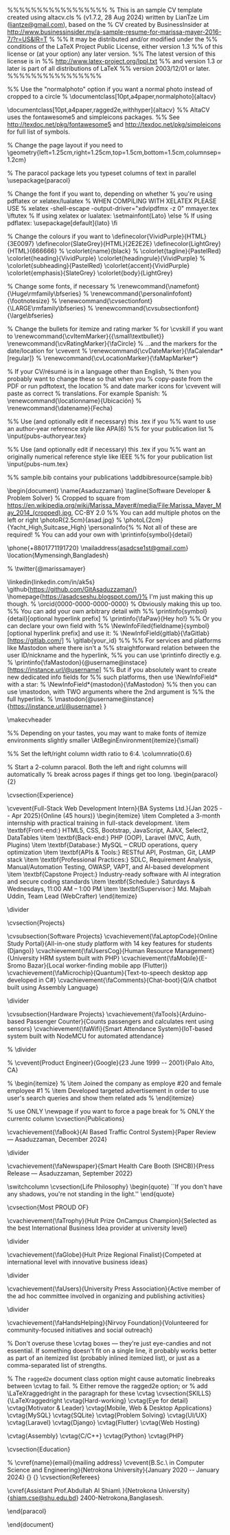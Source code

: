 %%%%%%%%%%%%%%%%%
% This is an sample CV template created using altacv.cls
% (v1.7.2, 28 Aug 2024) written by LianTze Lim (liantze@gmail.com), based on the
% CV created by BusinessInsider at http://www.businessinsider.my/a-sample-resume-for-marissa-mayer-2016-7/?r=US&IR=T
%
%% It may be distributed and/or modified under the
%% conditions of the LaTeX Project Public License, either version 1.3
%% of this license or (at your option) any later version.
%% The latest version of this license is in
%%    http://www.latex-project.org/lppl.txt
%% and version 1.3 or later is part of all distributions of LaTeX
%% version 2003/12/01 or later.
%%%%%%%%%%%%%%%%

%% Use the "normalphoto" option if you want a normal photo instead of cropped to a circle
% \documentclass[10pt,a4paper,normalphoto]{altacv}

\documentclass[10pt,a4paper,ragged2e,withhyper]{altacv}
%% AltaCV uses the fontawesome5 and simpleicons packages.
%% See http://texdoc.net/pkg/fontawesome5 and http://texdoc.net/pkg/simpleicons for full list of symbols.

% Change the page layout if you need to
\geometry{left=1.25cm,right=1.25cm,top=1.5cm,bottom=1.5cm,columnsep=1.2cm}

% The paracol package lets you typeset columns of text in parallel
\usepackage{paracol}


% Change the font if you want to, depending on whether
% you're using pdflatex or xelatex/lualatex
% WHEN COMPILING WITH XELATEX PLEASE USE
% xelatex -shell-escape -output-driver="xdvipdfmx -z 0" mmayer.tex
\iftutex
  % If using xelatex or lualatex:
  \setmainfont{Lato}
\else
  % If using pdflatex:
  \usepackage[default]{lato}
\fi

% Change the colours if you want to
\definecolor{VividPurple}{HTML}{3E0097}
\definecolor{SlateGrey}{HTML}{2E2E2E}
\definecolor{LightGrey}{HTML}{666666}
% \colorlet{name}{black}
% \colorlet{tagline}{PastelRed}
\colorlet{heading}{VividPurple}
\colorlet{headingrule}{VividPurple}
% \colorlet{subheading}{PastelRed}
\colorlet{accent}{VividPurple}
\colorlet{emphasis}{SlateGrey}
\colorlet{body}{LightGrey}

% Change some fonts, if necessary
% \renewcommand{\namefont}{\Huge\rmfamily\bfseries}
% \renewcommand{\personalinfofont}{\footnotesize}
% \renewcommand{\cvsectionfont}{\LARGE\rmfamily\bfseries}
% \renewcommand{\cvsubsectionfont}{\large\bfseries}

% Change the bullets for itemize and rating marker
% for \cvskill if you want to
\renewcommand{\cvItemMarker}{{\small\textbullet}}
\renewcommand{\cvRatingMarker}{\faCircle}
% ...and the markers for the date/location for \cvevent
% \renewcommand{\cvDateMarker}{\faCalendar*[regular]}
% \renewcommand{\cvLocationMarker}{\faMapMarker*}


% If your CV/résumé is in a language other than English,
% then you probably want to change these so that when you
% copy-paste from the PDF or run pdftotext, the location
% and date marker icons for \cvevent will paste as correct
% translations. For example Spanish:
% \renewcommand{\locationname}{Ubicación}
% \renewcommand{\datename}{Fecha}


%% Use (and optionally edit if necessary) this .tex if you
%% want to use an author-year reference style like APA(6)
%% for your publication list
% \input{pubs-authoryear.tex}

%% Use (and optionally edit if necessary) this .tex if you
%% want an originally numerical reference style like IEEE
%% for your publication list
\input{pubs-num.tex}

%% sample.bib contains your publications
\addbibresource{sample.bib}

\begin{document}
\name{Asaduzzaman}
\tagline{Software Developer \& Problem Solver}
% Cropped to square from https://en.wikipedia.org/wiki/Marissa_Mayer#/media/File:Marissa_Mayer_May_2014_(cropped).jpg, CC-BY 2.0
%% You can add multiple photos on the left or right
\photoR{2.5cm}{asad.jpg}
% \photoL{2cm}{Yacht_High,Suitcase_High}
\personalinfo{%
  % Not all of these are required!
  % You can add your own with \printinfo{symbol}{detail}
 
  \phone{+8801771191720}
  \mailaddress{asadcse1st@gmail.com}
  \location{Mymensingh,Bangladesh}

  % \twitter{@marissamayer}

  \linkedin{linkedin.com/in/ak5s} \github{https://github.com/GitAsaduzzaman/}
  \homepage{https://asadcseshu.blogspot.com/}% I'm just making this up though.
%   \orcid{0000-0000-0000-0000} % Obviously making this up too.
  %% You can add your own arbitrary detail with
  %% \printinfo{symbol}{detail}[optional hyperlink prefix]
  % \printinfo{\faPaw}{Hey ho!}
  %% Or you can declare your own field with
  %% \NewInfoFiled{fieldname}{symbol}[optional hyperlink prefix] and use it:
  % \NewInfoField{gitlab}{\faGitlab}[https://gitlab.com/]
  % \gitlab{your_id}
	%%
  %% For services and platforms like Mastodon where there isn't a
  %% straightforward relation between the user ID/nickname and the hyperlink,
  %% you can use \printinfo directly e.g.
  % \printinfo{\faMastodon}{@username@instace}[https://instance.url/@username]
  %% But if you absolutely want to create new dedicated info fields for
  %% such platforms, then use \NewInfoField* with a star:
  % \NewInfoField*{mastodon}{\faMastodon}
  %% then you can use \mastodon, with TWO arguments where the 2nd argument is
  %% the full hyperlink.
  % \mastodon{@username@instance}{https://instance.url/@username}
}

\makecvheader

%% Depending on your tastes, you may want to make fonts of itemize environments slightly smaller
\AtBeginEnvironment{itemize}{\small}

%% Set the left/right column width ratio to 6:4.
\columnratio{0.6}

% Start a 2-column paracol. Both the left and right columns will automatically
% break across pages if things get too long.
\begin{paracol}{2}

\cvsection{Experience}

\cvevent{Full-Stack Web Development Intern}{BA Systems Ltd.}{Jan 2025 -- Apr 2025}{Online (45 hours)}
\begin{itemize}
    \item  Completed a 3-month internship with practical training in full-stack development.
    \item \textbf{Front-end:} HTML5, CSS, Bootstrap, JavaScript, AJAX, Select2, DataTables
    \item \textbf{Back-end:} PHP (OOP), Laravel (MVC, Auth, Plugins)
    \item \textbf{Database:} MySQL – CRUD operations, query optimization
    \item \textbf{APIs \& Tools:} RESTful API, Postman, Git, LAMP stack
    \item \textbf{Professional Practices:} SDLC, Requirement Analysis, Manual/Automation Testing, OWASP, VAPT, and AI-based development
    \item \textbf{Capstone Project:} Industry-ready software with AI integration and secure coding standards
    \item \textbf{Schedule:} Saturdays \& Wednesdays, 11:00 AM – 1:00 PM
    \item \textbf{Supervisor:} Md. Majbah Uddin, Team Lead (WebCrafter)
\end{itemize}


\divider


\cvsection{Projects}

\cvsubsection{Software Projects}
\cvachievement{\faLaptopCode}{Online Study Portal}{All-in-one study platform with 14 key features for students (Django)}
\cvachievement{\faUsersCog}{Human Resource Management}{University HRM system built with PHP}
\cvachievement{\faMobile}{E-Sromo Bazar}{Local worker-finding mobile app (Flutter)}
\cvachievement{\faMicrochip}{Quantum}{Text-to-speech desktop app developed in C\#}
\cvachievement{\faComments}{Chat-boot}{Q/A chatbot built using Assembly Language}

\divider

\cvsubsection{Hardware Projects}
\cvachievement{\faTools}{Arduino-based Passenger Counter}{Counts passengers and calculates rent using sensors}
\cvachievement{\faWifi}{Smart Attendance System}{IoT-based system built with NodeMCU for automated attendance}


% \divider

% \cvevent{Product Engineer}{Google}{23 June 1999 -- 2001}{Palo Alto, CA}

% \begin{itemize}
% \item Joined the company as employe \#20 and female employee \#1
% \item Developed targeted advertisement in order to use user's search queries and show them related ads
% \end{itemize}


% use ONLY \newpage if you want to force a page break for
% ONLY the currentc column
\cvsection{Publications}

\cvachievement{\faBook}{AI Based Traffic Control System}{Paper Review — Asaduzzaman, December 2024}

\divider

\cvachievement{\faNewspaper}{Smart Health Care Booth (SHCB)}{Press Release — Asaduzzaman, September 2022}

\switchcolumn
\cvsection{Life Philosophy}
\begin{quote}
``If you don't have any shadows, you're not standing in the light.''
\end{quote}

\cvsection{Most PROUD OF}

\cvachievement{\faTrophy}{Hult Prize OnCampus Champion}{Selected as the best International Business Idea provider at university level}

\divider

\cvachievement{\faGlobe}{Hult Prize Regional Finalist}{Competed at international level with innovative business ideas}

\divider

\cvachievement{\faUsers}{University Press Association}{Active member of the ad hoc committee involved in organizing and publishing activities}

\divider

\cvachievement{\faHandsHelping}{Nirvoy Foundation}{Volunteered for community-focused initiatives and social outreach}


% Don't overuse these \cvtag boxes — they're just eye-candies and not essential. If something doesn't fit on a single line, it probably works better as part of an itemized list (probably inlined itemized list), or just as a comma-separated list of strengths.

% The `ragged2e` document class option might cause automatic linebreaks between \cvtag to fail.
% Either remove the ragged2e option; or 
% add \LaTeXraggedright in the paragraph for these \cvtag
\cvsection{SKILLS}
{\LaTeXraggedright
\cvtag{Hard-working}
\cvtag{Eye for detail}
\cvtag{Motivator \& Leader}
\cvtag{Mobile, Web \& Desktop Applications}
\cvtag{MySQL} \cvtag{SQLite}
\cvtag{Problem Solving}
\cvtag{UI/UX}
\cvtag{Laravel}
\cvtag{Django}
\cvtag{Flutter}
\cvtag{Web Hosting}

\cvtag{Assembly}
\cvtag{C/C++}
\cvtag{Python}
\cvtag{PHP}

\cvsection{Education}

% \cvref{name}{email}{mailing address}
\cvevent{B.Sc.\ in Computer Science and Engineering}{Netrokona University}{January 2020 -- January 2024} {} {}
\cvsection{Referees}

\cvref{Assistant Prof.Abdullah Al Shiam\ }{Netrokona University}{shiam.cse@shu.edu.bd}
2400-Netrokona,Banglasesh.

\end{paracol}

\end{document}